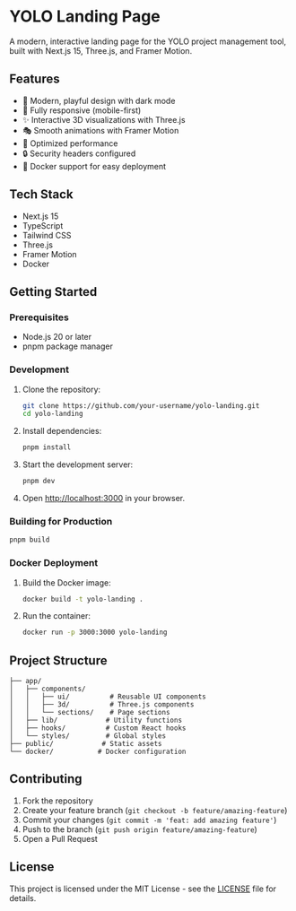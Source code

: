 # YOLO Landing Page

A modern, interactive landing page for the YOLO project management tool, built with Next.js 15, Three.js, and Framer Motion.

## Features

- 🎨 Modern, playful design with dark mode
- 📱 Fully responsive (mobile-first)
- ✨ Interactive 3D visualizations with Three.js
- 🎭 Smooth animations with Framer Motion
- 🚀 Optimized performance
- 🔒 Security headers configured
- 🐳 Docker support for easy deployment

## Tech Stack

- Next.js 15
- TypeScript
- Tailwind CSS
- Three.js
- Framer Motion
- Docker

## Getting Started

### Prerequisites

- Node.js 20 or later
- pnpm package manager

### Development

1. Clone the repository:
   ```bash
   git clone https://github.com/your-username/yolo-landing.git
   cd yolo-landing
   ```

2. Install dependencies:
   ```bash
   pnpm install
   ```

3. Start the development server:
   ```bash
   pnpm dev
   ```

4. Open [http://localhost:3000](http://localhost:3000) in your browser.

### Building for Production

```bash
pnpm build
```

### Docker Deployment

1. Build the Docker image:
   ```bash
   docker build -t yolo-landing .
   ```

2. Run the container:
   ```bash
   docker run -p 3000:3000 yolo-landing
   ```

## Project Structure

```
├── app/
│   ├── components/
│   │   ├── ui/          # Reusable UI components
│   │   ├── 3d/          # Three.js components
│   │   └── sections/    # Page sections
│   ├── lib/            # Utility functions
│   ├── hooks/          # Custom React hooks
│   └── styles/         # Global styles
├── public/            # Static assets
└── docker/           # Docker configuration
```

## Contributing

1. Fork the repository
2. Create your feature branch (`git checkout -b feature/amazing-feature`)
3. Commit your changes (`git commit -m 'feat: add amazing feature'`)
4. Push to the branch (`git push origin feature/amazing-feature`)
5. Open a Pull Request

## License

This project is licensed under the MIT License - see the [LICENSE](LICENSE) file for details.
